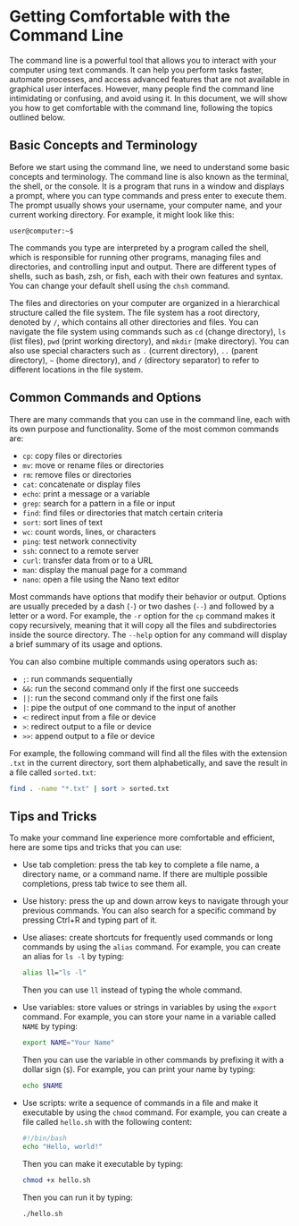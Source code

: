 # Getting Comfortable with the Command Line

The command line is a powerful tool that allows you to interact with your computer using text commands. It can help you perform tasks faster, automate processes, and access advanced features that are not available in graphical user interfaces. However, many people find the command line intimidating or confusing, and avoid using it. In this document, we will show you how to get comfortable with the command line, following the topics outlined below.

## Basic Concepts and Terminology

Before we start using the command line, we need to understand some basic concepts and terminology. The command line is also known as the terminal, the shell, or the console. It is a program that runs in a window and displays a prompt, where you can type commands and press enter to execute them. The prompt usually shows your username, your computer name, and your current working directory. For example, it might look like this:

`user@computer:~$`

The commands you type are interpreted by a program called the shell, which is responsible for running other programs, managing files and directories, and controlling input and output. There are different types of shells, such as bash, zsh, or fish, each with their own features and syntax. You can change your default shell using the `chsh` command.

The files and directories on your computer are organized in a hierarchical structure called the file system. The file system has a root directory, denoted by `/`, which contains all other directories and files. You can navigate the file system using commands such as `cd` (change directory), `ls` (list files), `pwd` (print working directory), and `mkdir` (make directory). You can also use special characters such as `.` (current directory), `..` (parent directory), `~` (home directory), and `/` (directory separator) to refer to different locations in the file system.

## Common Commands and Options

There are many commands that you can use in the command line, each with its own purpose and functionality. Some of the most common commands are:

- `cp`: copy files or directories
- `mv`: move or rename files or directories
- `rm`: remove files or directories
- `cat`: concatenate or display files
- `echo`: print a message or a variable
- `grep`: search for a pattern in a file or input
- `find`: find files or directories that match certain criteria
- `sort`: sort lines of text
- `wc`: count words, lines, or characters
- `ping`: test network connectivity
- `ssh`: connect to a remote server
- `curl`: transfer data from or to a URL
- `man`: display the manual page for a command
- `nano`: open a file using the Nano text editor

Most commands have options that modify their behavior or output. Options are usually preceded by a dash (`-`) or two dashes (`--`) and followed by a letter or a word. For example, the `-r` option for the `cp` command makes it copy recursively, meaning that it will copy all the files and subdirectories inside the source directory. The `--help` option for any command will display a brief summary of its usage and options.

You can also combine multiple commands using operators such as:

- `;`: run commands sequentially
- `&&`: run the second command only if the first one succeeds
- `||`: run the second command only if the first one fails
- `|`: pipe the output of one command to the input of another
- `<`: redirect input from a file or device
- `>`: redirect output to a file or device
- `>>`: append output to a file or device

For example, the following command will find all the files with the extension `.txt` in the current directory, sort them alphabetically, and save the result in a file called `sorted.txt`:

```bash
find . -name "*.txt" | sort > sorted.txt
```

## Tips and Tricks

To make your command line experience more comfortable and efficient, here are some tips and tricks that you can use:

- Use tab completion: press the tab key to complete a file name, a directory name, or a command name. If there are multiple possible completions, press tab twice to see them all.
- Use history: press the up and down arrow keys to navigate through your previous commands. You can also search for a specific command by pressing Ctrl+R and typing part of it.
- Use aliases: create shortcuts for frequently used commands or long commands by using the `alias` command. For example, you can create an alias for `ls -l` by typing:

  ```bash
  alias ll="ls -l"
  ```

  Then you can use `ll` instead of typing the whole command.

- Use variables: store values or strings in variables by using the `export` command. For example, you can store your name in a variable called `NAME` by typing:

  ```bash
  export NAME="Your Name"
  ```

  Then you can use the variable in other commands by prefixing it with a dollar sign (`$`). For example, you can print your name by typing:

  ```bash
  echo $NAME
  ```

- Use scripts: write a sequence of commands in a file and make it executable by using the `chmod` command. For example, you can create a file called `hello.sh` with the following content:

  ```bash
  #!/bin/bash
  echo "Hello, world!"
  ```

  Then you can make it executable by typing:

  ```bash
  chmod +x hello.sh
  ```

  Then you can run it by typing:

  ```bash
  ./hello.sh
  ```
